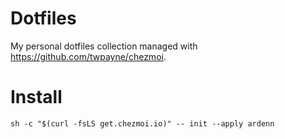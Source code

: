 # Dotfiles
My personal dotfiles collection managed with https://github.com/twpayne/chezmoi.

# Install
```shell
sh -c "$(curl -fsLS get.chezmoi.io)" -- init --apply ardenn
```
